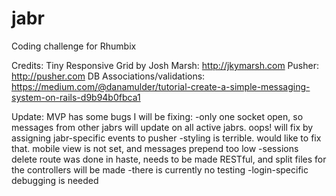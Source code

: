 # jabr
Coding challenge for Rhumbix

Credits:
Tiny Responsive Grid by Josh Marsh: http://jkymarsh.com
Pusher: http://pusher.com
DB Associations/validations: https://medium.com/@danamulder/tutorial-create-a-simple-messaging-system-on-rails-d9b94b0fbca1

Update: MVP has some bugs I will be fixing:
-only one socket open, so messages from other jabrs will update on all active jabrs. oops! will fix by assigning jabr-specific events to pusher
-styling is terrible. would like to fix that. mobile view is not set, and messages prepend too low
-sessions delete route was done in haste, needs to be made RESTful, and split files for the controllers will be made
-there is currently no testing
-login-specific debugging is needed